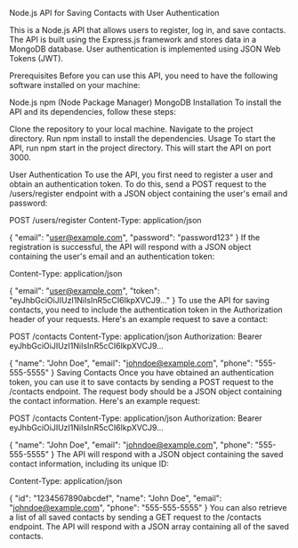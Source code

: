 Node.js API for Saving Contacts with User Authentication

This is a Node.js API that allows users to register, log in, and save contacts. The API is built using the Express.js framework and stores data in a MongoDB database. User authentication is implemented using JSON Web Tokens (JWT).

Prerequisites
Before you can use this API, you need to have the following software installed on your machine:

Node.js
npm (Node Package Manager)
MongoDB
Installation
To install the API and its dependencies, follow these steps:

Clone the repository to your local machine.
Navigate to the project directory.
Run npm install to install the dependencies.
Usage
To start the API, run npm start in the project directory. This will start the API on port 3000.

User Authentication
To use the API, you first need to register a user and obtain an authentication token. To do this, send a POST request to the /users/register endpoint with a JSON object containing the user's email and password:

POST /users/register
Content-Type: application/json

{
"email": "user@example.com",
"password": "password123"
}
If the registration is successful, the API will respond with a JSON object containing the user's email and an authentication token:

Content-Type: application/json

{
"email": "user@example.com",
"token": "eyJhbGciOiJIUzI1NiIsInR5cCI6IkpXVCJ9..."
}
To use the API for saving contacts, you need to include the authentication token in the Authorization header of your requests. Here's an example request to save a contact:

POST /contacts
Content-Type: application/json
Authorization: Bearer eyJhbGciOiJIUzI1NiIsInR5cCI6IkpXVCJ9...

{
"name": "John Doe",
"email": "johndoe@example.com",
"phone": "555-555-5555"
}
Saving Contacts
Once you have obtained an authentication token, you can use it to save contacts by sending a POST request to the /contacts endpoint. The request body should be a JSON object containing the contact information. Here's an example request:

POST /contacts
Content-Type: application/json
Authorization: Bearer eyJhbGciOiJIUzI1NiIsInR5cCI6IkpXVCJ9...

{
"name": "John Doe",
"email": "johndoe@example.com",
"phone": "555-555-5555"
}
The API will respond with a JSON object containing the saved contact information, including its unique ID:

Content-Type: application/json

{
"id": "1234567890abcdef",
"name": "John Doe",
"email": "johndoe@example.com",
"phone": "555-555-5555"
}
You can also retrieve a list of all saved contacts by sending a GET request to the /contacts endpoint. The API will respond with a JSON array containing all of the saved contacts.
